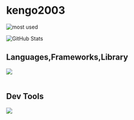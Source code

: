 # kengo2003

![most used](https://github-readme-stats.vercel.app/api/top-langs?username=kengo2003&show_icons=true&locale=en&layout=compact)

![GitHub Stats](https://github-readme-stats.vercel.app/api?username=kengo2003&show_icons=true)

## Languages,Frameworks,Library

<img src="https://skillicons.dev/icons?i=html,css,js,typescript,php,nextjs,nodejs,prisma,react,tailwind," /> <br /><br />

## Dev Tools

<img src="https://skillicons.dev/icons?i=cloudflare,workers,gcp,docker,figma,github,vscode,yarn,"><br /><br />
